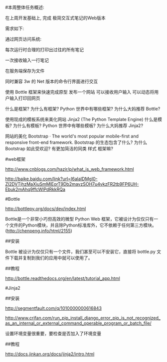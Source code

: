 #本周整体任务概述:

在上周开发基础上, 完成 极简交互式笔记的Web版本

需求如下:

通过网页访问系统:

每次运行时合理的打印出过往的所有笔记

一次接收输入一行笔记

在服务端保存为文件

同时兼容 3w 的 Net 版本的命令行界面进行交互


使用 Bottle 框架来快速完成原型
发布一个网站
可以接收用户输入
可以动态将用户输入打印回网页

什么是框架?
为什么有框架?
Python 世界中有哪些框架?
为什么大妈推荐 Bottle?   

使用现成的模板系统来美化网站
Jinja2 (The Python Template Engine)
什么是模板?
为什么有模板?
Python 世界中有哪些模板?
为什么大妈推荐 Jinja2?         

网站的美化
Bootstrap · The world's most popular mobile-first and responsive front-end framework.
Bootstrap 的生态包含了什么?
为什么 Bootstrap 如此受欢迎?
有更加简洁的同类 样式 框架嘛?

#web框架

http://www.cnblogs.com/hazir/p/what_is_web_framework.html

http://baike.baidu.com/link?url=I6alaIDMgI0-Zl2DVTjhzMaXiuSmMlEorT9Db2mavzSOH7u4vkzFR2tb9FP6UH-Ebuk2mAhq9ffcWIPdRkkRQa

#Bottle

http://bottlepy.org/docs/dev/index.html       

Bottle是一个非常小巧但高效的微型 Python Web 框架，它被设计为仅仅只有一个文件的Python模块，并且除Python标准库外，它不依赖于任何第三方模块。(http://chenpeng.info/html/2155)

##安装

Bottle 被设计为仅仅只有一个文件，我们甚至可以不安装它，直接将 bottle.py 文件下载并复制到我们的应用中就可以使用了。

##教程

http://bottle.readthedocs.org/en/latest/tutorial_app.html   

#Jinja2

##安装

http://segmentfault.com/q/1010000000616843

http://www.crifan.com/run_pip_install_django_error_pip_is_not_recognized_as_an_internal_or_external_command_operable_program_or_batch_file/

设置环境变量很重要，要检查是否加入了环境变量

##教程

http://docs.jinkan.org/docs/jinja2/intro.html     



  





